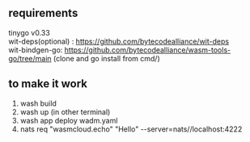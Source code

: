 ## requirements

tinygo v0.33  
wit-deps(optional) : https://github.com/bytecodealliance/wit-deps  
wit-bindgen-go: https://github.com/bytecodealliance/wasm-tools-go/tree/main (clone and go install from cmd/)  

## to make it work

1. wash build  
2. wash up (in other terminal)  
3. wash app deploy wadm.yaml  
4. nats req "wasmcloud.echo" "Hello" --server=nats//localhost:4222  
